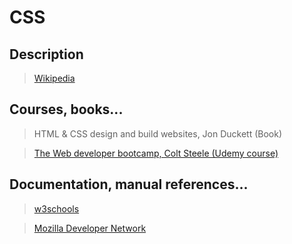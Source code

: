 # CSS

## Description

>[Wikipedia](https://en.wikipedia.org/wiki/Cascading_Style_Sheets)

## Courses, books...

> HTML & CSS design and build websites, Jon Duckett (Book)

>[The Web developer bootcamp, Colt Steele (Udemy course)](twdb.md)

## Documentation, manual references...

>[w3schools](https://www.w3schools.com/css/)

>[Mozilla Developer Network](https://developer.mozilla.org/en-US/docs/Web/CSS)
